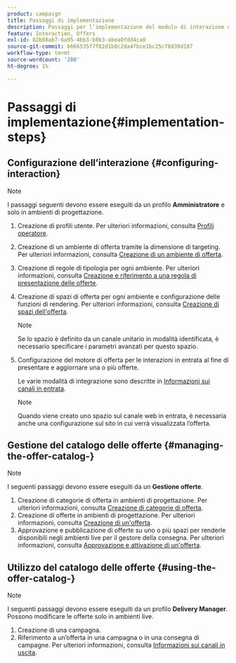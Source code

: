 ```yaml
---
product: campaign
title: Passaggi di implementazione
description: Passaggi per l’implementazione del modulo di interazione di Campaign
feature: Interaction, Offers
exl-id: 82b88ab7-6a95-4bb3-b8b3-abea0fdd4ca0
source-git-commit: b666535f7f82d1b8c2da4fbce1bc25cf8d39d187
workflow-type: tm+mt
source-wordcount: '288'
ht-degree: 1%

---
```


# Passaggi di implementazione{#implementation-steps}



## Configurazione dell’interazione {#configuring-interaction}

>[!NOTE]
>
>I passaggi seguenti devono essere eseguiti da un profilo **Amministratore** e solo in ambienti di progettazione.

1. Creazione di profili utente. Per ulteriori informazioni, consulta [Profili operatore](../../interaction/using/operator-profiles.md).
1. Creazione di un ambiente di offerta tramite la dimensione di targeting. Per ulteriori informazioni, consulta [Creazione di un ambiente di offerta](../../interaction/using/live-design-environments.md#creating-an-offer-environment).
1. Creazione di regole di tipologia per ogni ambiente. Per ulteriori informazioni, consulta [Creazione e riferimento a una regola di presentazione delle offerte](../../interaction/using/managing-offer-presentation.md#creating-and-referencing-an-offer-presentation-rule).
1. Creazione di spazi di offerta per ogni ambiente e configurazione delle funzioni di rendering. Per ulteriori informazioni, consulta [Creazione di spazi dell&#39;offerta](../../interaction/using/creating-offer-spaces.md).

   >[!NOTE]
   >
   >Se lo spazio è definito da un canale unitario in modalità identificata, è necessario specificare i parametri avanzati per questo spazio.

1. Configurazione del motore di offerta per le interazioni in entrata al fine di presentare e aggiornare una o più offerte.

   Le varie modalità di integrazione sono descritte in [Informazioni sui canali in entrata](../../interaction/using/about-inbound-channels.md).

   >[!NOTE]
   >
   >Quando viene creato uno spazio sul canale web in entrata, è necessaria anche una configurazione sul sito in cui verrà visualizzata l’offerta.

## Gestione del catalogo delle offerte {#managing-the-offer-catalog-}

>[!NOTE]
>
>I seguenti passaggi devono essere eseguiti da un **Gestione offerte**.

1. Creazione di categorie di offerta in ambienti di progettazione. Per ulteriori informazioni, consulta [Creazione di categorie di offerta](../../interaction/using/creating-offer-categories.md).
1. Creazione di offerte in ambienti di progettazione. Per ulteriori informazioni, consulta [Creazione di un&#39;offerta](../../interaction/using/creating-an-offer.md).
1. Approvazione e pubblicazione di offerte su uno o più spazi per renderle disponibili negli ambienti live per il gestore della consegna. Per ulteriori informazioni, consulta [Approvazione e attivazione di un&#39;offerta](../../interaction/using/approving-and-activating-an-offer.md).

## Utilizzo del catalogo delle offerte {#using-the-offer-catalog-}

>[!NOTE]
>
>I seguenti passaggi devono essere eseguiti da un profilo **Delivery Manager**. Possono modificare le offerte solo in ambienti live.

1. Creazione di una campagna.
1. Riferimento a un’offerta in una campagna o in una consegna di campagne. Per ulteriori informazioni, consulta [Informazioni sui canali in uscita](../../interaction/using/about-outbound-channels.md).
